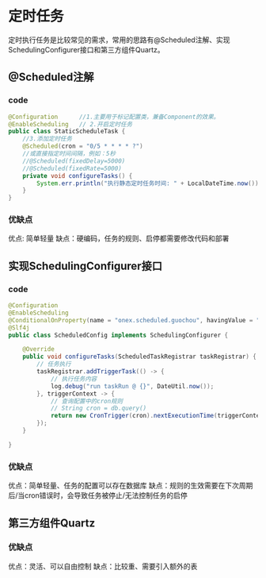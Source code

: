 # 定时任务
定时执行任务是比较常见的需求，常用的思路有@Scheduled注解、实现SchedulingConfigurer接口和第三方组件Quartz。

## @Scheduled注解

### code
```java
@Configuration      //1.主要用于标记配置类，兼备Component的效果。
@EnableScheduling   // 2.开启定时任务
public class StaticScheduleTask {
    //3.添加定时任务
    @Scheduled(cron = "0/5 * * * * ?")
    //或直接指定时间间隔，例如：5秒
    //@Scheduled(fixedDelay=5000)
    //@Scheduled(fixedRate=5000)
    private void configureTasks() {
        System.err.println("执行静态定时任务时间: " + LocalDateTime.now());
    }
}
```

### 优缺点
优点: 简单轻量
缺点：硬编码，任务的规则、启停都需要修改代码和部署

## 实现SchedulingConfigurer接口

### code
```java
@Configuration
@EnableScheduling
@ConditionalOnProperty(name = "onex.scheduled.guochou", havingValue = "true")
@Slf4j
public class ScheduledConfig implements SchedulingConfigurer {

    @Override
    public void configureTasks(ScheduledTaskRegistrar taskRegistrar) {
        // 任务执行
        taskRegistrar.addTriggerTask(() -> {
            // 执行任务内容
            log.debug("run taskRun @ {}", DateUtil.now());
        }, triggerContext -> {
            // 查询配置中的cron规则
            // String cron = db.query()
            return new CronTrigger(cron).nextExecutionTime(triggerContext);
        });
    }

}

```

### 优缺点
优点：简单轻量、任务的配置可以存在数据库
缺点：规则的生效需要在下次周期后/当cron错误时，会导致任务被停止/无法控制任务的启停

## 第三方组件Quartz

### 优缺点
优点：灵活、可以自由控制
缺点：比较重、需要引入额外的表
